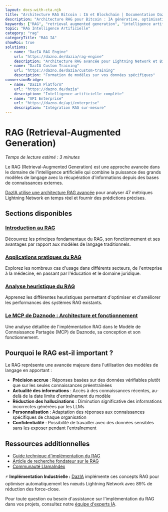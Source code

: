 ```yaml
---
layout: docs-with-cta.njk
title: "Architecture RAG Bitcoin : IA et Blockchain | Documentation DazNode"
description: "Architecture RAG pour Bitcoin : IA générative, optimisation requêtes, intégration Lightning. Documentation technique avancée DazNode avec analyse de 47 métriques temps réel."
keywords: ["RAG", "retrieval augmented generation", "intelligence artificielle", "modèle de langage", "llm", "recherche d'information", "applications RAG", "analyse heuristique", "MCP", "daznode"]
topic: "RAG Intelligence Artificielle"
category: "rag"
categoryTitle: "RAG IA"
showRoi: true
solutions:
  - name: "DazIA RAG Engine"
    url: "https://dazno.de/dazia/rag-engine"
    description: "Architecture RAG avancée pour Lightning Network et Bitcoin"
  - name: "DazIA Custom Training"
    url: "https://dazno.de/dazia/custom-training"
    description: "Formation de modèles sur vos données spécifiques"
conversionBridge:
  - name: "DazIA Platform"
    url: "https://dazno.de/dazia"
    description: "Intelligence artificielle complète"
  - name: "API Enterprise"
    url: "https://dazno.de/api/enterprise"
    description: "Intégration RAG sur-mesure"
---
```


# RAG (Retrieval-Augmented Generation)

*Temps de lecture estimé : 3 minutes*

Le RAG (Retrieval-Augmented Generation) est une approche avancée dans le domaine de l'intelligence artificielle qui combine la puissance des grands modèles de langage avec la récupération d'informations depuis des bases de connaissances externes.

[DazIA utilise une architecture RAG avancée](https://dazno.de/dazia) pour analyser 47 métriques Lightning Network en temps réel et fournir des prédictions précises.

## Sections disponibles

### [Introduction au RAG](/rag/introduction/)
Découvrez les principes fondamentaux du RAG, son fonctionnement et ses avantages par rapport aux modèles de langage traditionnels.

### [Applications pratiques du RAG](/rag/applications/)
Explorez les nombreux cas d'usage dans différents secteurs, de l'entreprise à la médecine, en passant par l'éducation et le domaine juridique.

### [Analyse heuristique du RAG](/rag/heuristic/)
Apprenez les différentes heuristiques permettant d'optimiser et d'améliorer les performances des systèmes RAG existants.

### [Le MCP de Daznode : Architecture et fonctionnement](/rag/analysis/)
Une analyse détaillée de l'implémentation RAG dans le Modèle de Connaissance Partagée (MCP) de Daznode, sa conception et son fonctionnement.

## Pourquoi le RAG est-il important ?

Le RAG représente une avancée majeure dans l'utilisation des modèles de langage en apportant :

- **Précision accrue** : Réponses basées sur des données vérifiables plutôt que sur les seules connaissances préentraînées
- **Actualité des informations** : Accès à des connaissances récentes, au-delà de la date limite d'entraînement du modèle
- **Réduction des hallucinations** : Diminution significative des informations incorrectes générées par les LLMs
- **Personnalisation** : Adaptation des réponses aux connaissances spécifiques de chaque organisation
- **Confidentialité** : Possibilité de travailler avec des données sensibles sans les exposer pendant l'entraînement

## Ressources additionnelles

- [Guide technique d'implémentation du RAG](https://github.com/run-llama/llama_index)
- [Article de recherche fondateur sur le RAG](https://arxiv.org/abs/2005.11401)
- [Communauté LlamaIndex](https://discord.gg/dGcwcsnxhU)

⚡ **Implémentation Industrielle :** [DazIA](https://dazno.de/dazia) implémente ces concepts RAG pour optimiser automatiquement les nœuds Lightning Network avec 89% de réduction des force-close.

Pour toute question ou besoin d'assistance sur l'implémentation du RAG dans vos projets, consultez notre [équipe d'experts IA](https://dazno.de/support/ia-experts). 